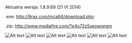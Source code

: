 Aktualna wersja: 1.8.9.69 (21 VI 2014)

.exe: http://9rax.com/mca64/download.php

.zip: http://www.mediafire.com/?p4o72z5xeowopgm

![Alt text](http://i.imgur.com/Rayxike.png)
![Alt text](http://i.imgur.com/t0Ttuht.png)
![Alt text](http://i.imgur.com/rE3Ad5g.png)
![Alt text](http://i.imgur.com/HTO2ym6.png)
![Alt text](http://i.imgur.com/lUf91Sq.png)
![Alt text](http://i.imgur.com/96XLVRS.png)
